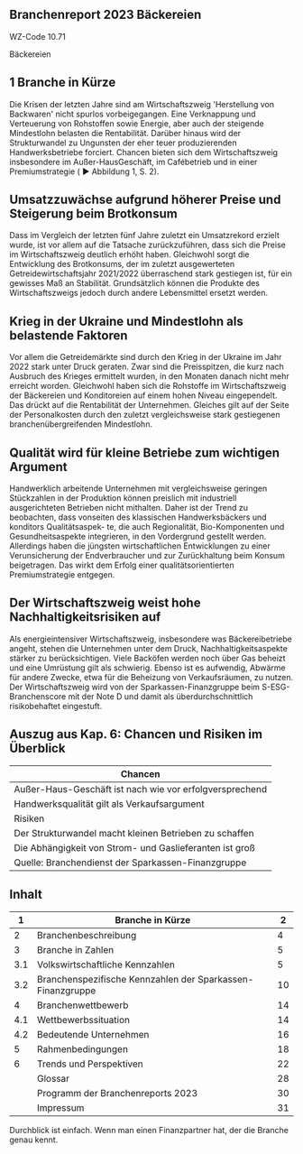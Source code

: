 ## Branchenreport 2023 Bäckereien

WZ-Code 10.71

<!-- image -->

<!-- image -->

Bäckereien

## 1 Branche in Kürze

Die Krisen der letzten Jahre sind am Wirtschaftszweig 'Herstellung von Backwaren' nicht spurlos vorbeigegangen. Eine Verknappung und Verteuerung von Rohstoffen sowie Energie, aber auch der steigende Mindestlohn belasten die Rentabilität. Darüber hinaus wird der Strukturwandel zu Ungunsten der eher teuer produzierenden Handwerksbetriebe forciert. Chancen bieten sich dem Wirtschaftszweig insbesondere im Außer-HausGeschäft, im Cafébetrieb und in einer Premiumstrategie ( ► Abbildung 1, S. 2).

## Umsatzzuwächse aufgrund höherer Preise und Steigerung beim Brotkonsum

Dass im Vergleich der letzten fünf Jahre zuletzt ein Umsatzrekord erzielt wurde, ist vor allem auf die Tatsache zurückzuführen, dass sich die Preise im Wirtschaftszweig deutlich erhöht haben. Gleichwohl sorgt die Entwicklung des Brotkonsums, der im zuletzt ausgewerteten Getreidewirtschaftsjahr 2021/2022 überraschend stark gestiegen ist, für ein gewisses Maß an Stabilität. Grundsätzlich können die Produkte des Wirtschaftszweigs jedoch durch andere Lebensmittel ersetzt werden.

## Krieg in der Ukraine und Mindestlohn als belastende Faktoren

Vor allem die Getreidemärkte sind durch den Krieg in der Ukraine im Jahr 2022 stark unter Druck geraten. Zwar sind die Preisspitzen, die kurz nach Ausbruch des Krieges ermittelt wurden, in den Monaten danach nicht mehr erreicht worden. Gleichwohl haben sich die Rohstoffe im Wirtschaftszweig der Bäckereien und Konditoreien auf einem hohen Niveau eingependelt. Das drückt auf die Rentabilität der Unternehmen. Gleiches gilt auf der Seite der Personalkosten durch den zuletzt vergleichsweise stark gestiegenen branchenübergreifenden Mindestlohn.

## Qualität wird für kleine Betriebe zum wichtigen Argument

Handwerklich arbeitende Unternehmen mit vergleichsweise geringen Stückzahlen in der Produktion können preislich mit industriell ausgerichteten Betrieben nicht mithalten. Daher ist der Trend zu beobachten, dass vonseiten des klassischen Handwerksbäckers und  konditors Qualitätsaspek-­ te, die auch Regionalität, Bio-Komponenten und Gesundheitsaspekte integrieren, in den Vordergrund gestellt werden. Allerdings haben die jüngsten wirtschaftlichen Entwicklungen zu einer Verunsicherung der Endverbraucher und zur Zurückhaltung beim Konsum beigetragen. Das wirkt dem Erfolg einer qualitätsorientierten Premiumstrategie entgegen.

## Der Wirtschaftszweig weist hohe Nachhaltigkeitsrisiken auf

Als energieintensiver Wirtschaftszweig, insbesondere was Bäckereibetriebe angeht, stehen die Unternehmen unter dem Druck, Nachhaltigkeitsaspekte stärker zu berücksichtigen. Viele Backöfen werden noch über Gas beheizt und eine Umrüstung gilt als schwierig. Ebenso ist es aufwendig, Abwärme für andere Zwecke, etwa für die Beheizung von Verkaufsräumen, zu nutzen. Der Wirtschaftszweig wird von der Sparkassen-Finanzgruppe beim S-ESG-Branchenscore mit der Note D und damit als überdurchschnittlich risikobehaftet eingestuft.

## Auszug aus Kap. 6: Chancen und Risiken im Überblick

| Chancen                                                 |
|---------------------------------------------------------|
| Außer-Haus-Geschäft ist nach wie vor erfolgversprechend |
| Handwerksqualität gilt als Verkaufsargument             |
| Risiken                                                 |
| Der Strukturwandel macht kleinen Betrieben zu schaffen  |
| Die Abhängigkeit von Strom- und Gaslieferanten ist groß |
| Quelle: Branchendienst der Sparkassen-Finanzgruppe      |

## Inhalt

| 1   | Branche in Kürze                                           |   2 |
|-----|------------------------------------------------------------|-----|
| 2   | Branchenbeschreibung                                       |   4 |
| 3   | Branche in Zahlen                                          |   5 |
| 3.1 | Volkswirtschaftliche Kennzahlen                            |   5 |
| 3.2 | Branchenspezifische Kennzahlen der Sparkassen-Finanzgruppe |  10 |
| 4   | Branchenwettbewerb                                         |  14 |
| 4.1 | Wettbewerbssituation                                       |  14 |
| 4.2 | Bedeutende Unternehmen                                     |  16 |
| 5   | Rahmenbedingungen                                          |  18 |
| 6   | Trends und Perspektiven                                    |  22 |
|     | Glossar                                                    |  28 |
|     | Programm der Branchenreports 2023                          |  30 |
|     | Impressum                                                  |  31 |

<!-- image -->

Durchblick ist einfach. Wenn man einen Finanzpartner hat, der die Branche genau kennt.

<!-- image -->